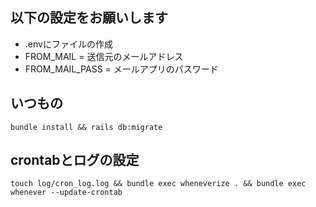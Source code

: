 ## 以下の設定をお願いします
- .envにファイルの作成
- FROM_MAIL = 送信元のメールアドレス
- FROM_MAIL_PASS = メールアプリのパスワード

## いつもの
```
bundle install && rails db:migrate
````

## crontabとログの設定
```
touch log/cron_log.log && bundle exec wheneverize . && bundle exec whenever --update-crontab
```